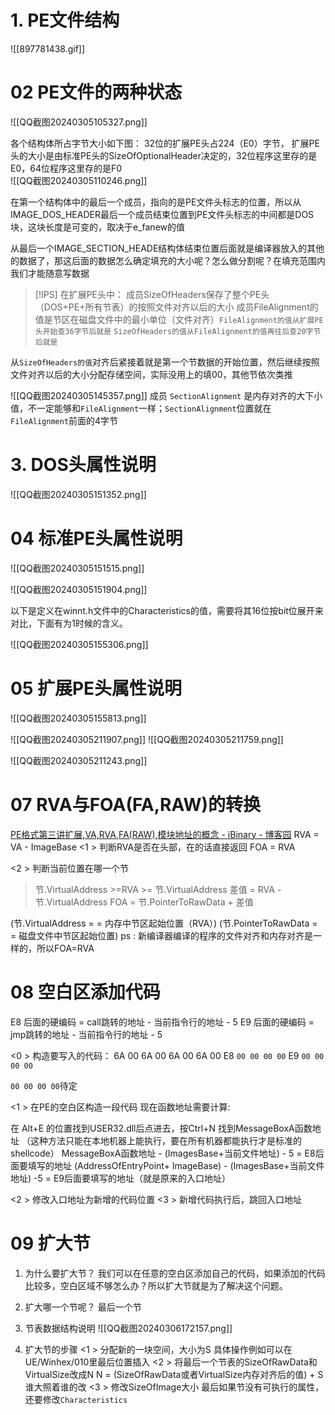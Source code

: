 # 1. PE文件结构
![[897781438.gif]]

# 02 PE文件的两种状态

![[QQ截图20240305105327.png]]

各个结构体所占字节大小如下图： 
32位的扩展PE头占224（E0）字节， 扩展PE头的大小是由标准PE头的SizeOfOptionalHeader决定的，32位程序这里存的是E0，64位程序这里存的是F0   
![[QQ截图20240305110246.png]]

在第一个结构体中的最后一个成员，指向的是PE文件头标志的位置，所以从IMAGE_DOS_HEADER最后一个成员结束位置到PE文件头标志的中间都是DOS块，这块长度是可变的，取决于e_fanew的值

从最后一个IMAGE_SECTION_HEADE结构体结束位置后面就是编译器放入的其他的数据了，那这后面的数据怎么确定填充的大小呢？怎么做分割呢？在填充范围内我们才能随意写数据

>[!IPS] 在扩展PE头中：
>成员SizeOfHeaders保存了整个PE头（DOS+PE+所有节表）的按照文件对齐以后的大小
>成员FileAlignment的值是节区在磁盘文件中的最小单位（文件对齐）`FileAlignment的值从扩展PE头开始查36字节后就是`
>`SizeOfHeaders的值从FileAlignment的值再往后查20字节后就是`

从`SizeOfHeaders的值`对齐后紧接着就是第一个节数据的开始位置，然后继续按照文件对齐以后的大小分配存储空间，实际没用上的填00，其他节依次类推

![[QQ截图20240305145357.png]]
成员 `SectionAlignment` 是内存对齐的大下小值，不一定能够和`FileAlignment`一样；`SectionAlignment`位置就在`FileAlignment`前面的4字节
# 3. DOS头属性说明

![[QQ截图20240305151352.png]]

# 04 标准PE头属性说明
![[QQ截图20240305151515.png]]



![[QQ截图20240305151904.png]]


以下是定义在winnt.h文件中的Characteristics的值，需要将其16位按bit位展开来对比，下面有为1时候的含义。

![[QQ截图20240305155306.png]]

# 05 扩展PE头属性说明
![[QQ截图20240305155813.png]]


![[QQ截图20240305211907.png]]
![[QQ截图20240305211759.png]]


![[QQ截图20240305211243.png]]

# 07 RVA与FOA(FA,RAW)的转换
[PE格式第三讲扩展,VA,RVA,FA(RAW),模块地址的概念 - iBinary - 博客园](https://www.cnblogs.com/iBinary/p/7653693.html)
RVA = VA - ImageBase
<1 > 判断RVA是否在头部，在的话直接返回
	FOA = RVA

<2 > 判断当前位置在哪一个节
>   节.VirtualAddress >=RVA >= 节.VirtualAddress
>   差值 = RVA - 节.VirtualAddress
>   FOA = 节.PointerToRawData + 差值

(节.VirtualAddress = = 内存中节区起始位置（RVA）)
(节.PointerToRawData = = 磁盘文件中节区起始位置)
ps : 新编译器编译的程序的文件对齐和内存对齐是一样的，所以FOA=RVA

# 08 空白区添加代码
E8 后面的硬编码  =  call跳转的地址 - 当前指令行的地址 - 5
E9 后面的硬编码  =  jmp跳转的地址 - 当前指令行的地址 - 5

<0 > 构造要写入的代码：
6A 00 6A 00 6A 00 6A 00 E8 `00 00 00 00` E9 `00 00 00 00`

`00 00 00 00`待定

<1 > 在PE的空白区构造一段代码
现在函数地址需要计算:

在 Alt+E 的位置找到USER32.dll后点进去，按Ctrl+N 找到MessageBoxA函数地址
（这种方法只能在本地机器上能执行，要在所有机器都能执行才是标准的shellcode）
MessageBoxA函数地址 - (ImagesBase+当前文件地址) - 5 = E8后面要填写的地址
(AddressOfEntryPoint+ ImageBase) -  (ImagesBase+当前文件地址) -5 = E9后面要填写的地址（就是原来的入口地址）

<2 > 修改入口地址为新增的代码位置
<3 > 新增代码执行后，跳回入口地址

# 09 扩大节
1. 为什么要扩大节？
	我们可以在任意的空白区添加自己的代码，如果添加的代码比较多，空白区域不够怎么办？所以扩大节就是为了解决这个问题。

2. 扩大哪一个节呢？
	最后一个节

3. 节表数据结构说明
	![[QQ截图20240306172157.png]]

4. 扩大节的步骤
	<1 > 分配新的一块空间，大小为S
		具体操作例如可以在UE/Winhex/010里最后位置插入
	<2 > 将最后一个节表的SizeOfRawData和VirtualSize改成N
		N = (SizeOfRawData或者VirtualSize内存对齐后的值) + S
		谁大照着谁的改
	<3 > 修改SizeOfImage大小 
	最后如果节没有可执行的属性，还要修改`Characteristics`